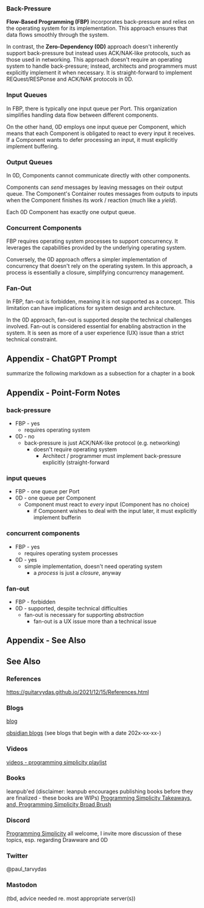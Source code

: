 ### Back-Pressure

**Flow-Based Programming (FBP)** incorporates back-pressure and relies on the operating system for its implementation. This approach ensures that data flows smoothly through the system. 

In contrast, the **Zero-Dependency (0D)** approach doesn't inherently support back-pressure but instead uses ACK/NAK-like protocols, such as those used in networking. This approach doesn't require an operating system to handle back-pressure; instead, architects and programmers must explicitly implement it when necessary.  It is straight-forward to implement REQuest/RESPonse and ACK/NAK protocols in 0D.

### Input Queues

In FBP, there is typically one input queue per Port. This organization simplifies handling data flow between different components.

On the other hand, 0D employs one input queue per Component, which means that each Component is obligated to react to every input it receives. If a Component wants to defer processing an input, it must explicitly implement buffering.

### Output Queues
In 0D, Components cannot communicate directly with other components.

Components can *send* messages by leaving messages on their output queue.  The Component's Container routes messages from outputs to inputs when the Component finishes its work / reaction (much like a *yield*).

Each 0D Component has exactly one output queue.
### Concurrent Components

FBP requires operating system processes to support concurrency. It leverages the capabilities provided by the underlying operating system.

Conversely, the 0D approach offers a simpler implementation of concurrency that doesn't rely on the operating system. In this approach, a process is essentially a closure, simplifying concurrency management.

### Fan-Out

In FBP, fan-out is forbidden, meaning it is not supported as a concept. This limitation can have implications for system design and architecture.

In the 0D approach, fan-out is supported despite the technical challenges involved. Fan-out is considered essential for enabling abstraction in the system. It is seen as more of a user experience (UX) issue than a strict technical constraint.

## Appendix - ChatGPT Prompt
summarize the following markdown as a subsection for a chapter in a book
## Appendix - Point-Form Notes
### back-pressure
- FBP - yes
    - requires operating system
- 0D - no
    - back-pressure is just ACK/NAK-like protocol (e.g. networking)
        - doesn't require operating system
            - Architect / programmer must implement back-pressure explicitly (straight-forward

### input queues
- FBP - one queue per Port
- 0D - one queue per Component
    - Component must react to *every* input (Component has no choice)
        - if Component wishes to deal with the input later, it must explicitly implement bufferin

### concurrent components
- FBP - yes
    - requires operating system processes
- 0D - yes
    - simple implementation, doesn't need operating system
        - a *process* is just a *closure*, anyway

### fan-out
- FBP - forbidden
- 0D - supported, despite technical difficulties
    - fan-out is necessary for supporting *abstraction*
        - fan-out is a UX issue more than a technical issue


## Appendix - See Also

## See Also

### References

https://guitarvydas.github.io/2021/12/15/References.html

### Blogs
[blog](https://guitarvydas.github.io/)

[obsidian blogs](https://publish.obsidian.md/programmingsimplicity) (see blogs that begin with a date 202x-xx-xx-)
### Videos
[videos - programming simplicity playlist](https://www.youtube.com/@programmingsimplicity2980)
### Books
leanpub'ed (disclaimer: leanpub encourages publishing books before they are finalized - these books are WIPs)
[Programming Simplicity Takeaways, and, Programming Simplicity Broad Brush](https://leanpub.com/u/paul-tarvydas)
### Discord
[Programming Simplicity](https://discord.gg/Jjx62ypR) all welcome, I invite more discussion of these topics, esp. regarding Drawware and 0D
### Twitter
@paul_tarvydas
### Mastodon
(tbd, advice needed re. most appropriate server(s))

<script src="https://utteranc.es/client.js" 
        repo="guitarvydas/guitarvydas.github.io" 
        issue-term="pathname" 
        theme="github-light" 
        crossorigin="anonymous" 
        async> 
</script> 
